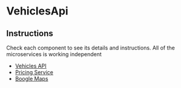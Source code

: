 # VehiclesApi

## Instructions
Check each component to see its details and instructions.
All of the microservices is working independent

- [Vehicles API](vehicles-api/README.md)
- [Pricing Service](pricing-service/README.md)
- [Boogle Maps](boogle-maps/README.md)


